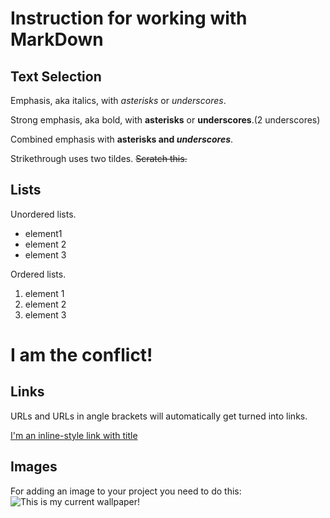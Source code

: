 # Instruction for working with MarkDown

## Text Selection

Emphasis, aka italics, with *asterisks* or _underscores_.

Strong emphasis, aka bold, with **asterisks** or __underscores__.(2 underscores)

Combined emphasis with **asterisks and _underscores_**.

Strikethrough uses two tildes. ~~Scratch this.~~

## Lists

Unordered lists.
* element1 
* element 2
* element 3

Ordered lists.
1. element 1 
2. element 2
3. element 3

# I am the conflict!

## Links

URLs and URLs in angle brackets will automatically get turned into links.

[I'm an inline-style link with title](https://www.google.com "Google's Homepage")

 ## Images

For adding an image to your project you need to do this:
 ![This is my current wallpaper!](wallpaper.jpg)